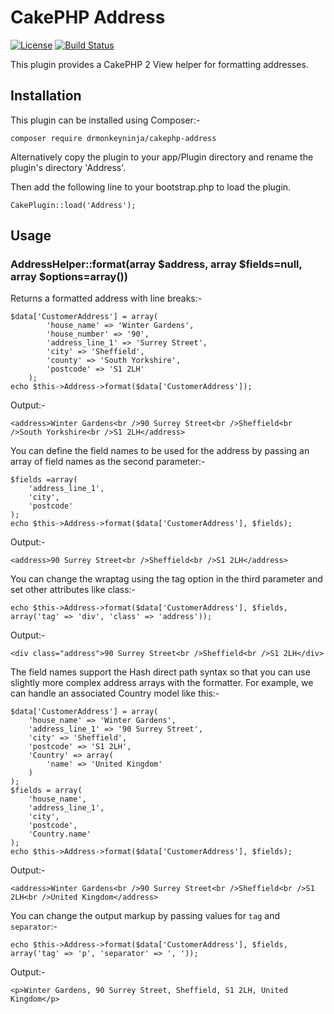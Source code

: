 CakePHP Address
===============

[![License](https://poser.pugx.org/drmonkeyninja/cakephp-address/license.png)](https://packagist.org/packages/drmonkeyninja/cakephp-address) [![Build Status](https://travis-ci.org/drmonkeyninja/cakephp-address.svg)](https://travis-ci.org/drmonkeyninja/cakephp-address)

This plugin provides a CakePHP 2 View helper for formatting addresses.


Installation
------------

This plugin can be installed using Composer:-

    composer require drmonkeyninja/cakephp-address

Alternatively copy the plugin to your app/Plugin directory and rename the plugin's directory 'Address'.

Then add the following line to your bootstrap.php to load the plugin.

    CakePlugin::load('Address');


Usage
-----

### AddressHelper::format(array $address, array $fields=null, array $options=array())

Returns a formatted address with line breaks:-

    $data['CustomerAddress'] = array(
            'house_name' => 'Winter Gardens',
            'house_number' => '90',
            'address_line_1' => 'Surrey Street',
            'city' => 'Sheffield',
            'county' => 'South Yorkshire',
            'postcode' => 'S1 2LH'
        );
    echo $this->Address->format($data['CustomerAddress']);

Output:-

    <address>Winter Gardens<br />90 Surrey Street<br />Sheffield<br />South Yorkshire<br />S1 2LH</address>

You can define the field names to be used for the address by passing an array of field names as the second parameter:-

    $fields =array(
        'address_line_1',
        'city',
        'postcode'
    );
    echo $this->Address->format($data['CustomerAddress'], $fields);

Output:-

    <address>90 Surrey Street<br />Sheffield<br />S1 2LH</address>

You can change the wraptag using the tag option in the third parameter and set other attributes like class:-

    echo $this->Address->format($data['CustomerAddress'], $fields, array('tag' => 'div', 'class' => 'address'));

Output:-

    <div class="address">90 Surrey Street<br />Sheffield<br />S1 2LH</div>

The field names support the Hash direct path syntax so that you can use slightly more complex address arrays with the formatter. For example, we can handle an associated Country model like this:-

    $data['CustomerAddress'] = array(
        'house_name' => 'Winter Gardens',
        'address_line_1' => '90 Surrey Street',
        'city' => 'Sheffield',
        'postcode' => 'S1 2LH',
        'Country' => array(
            'name' => 'United Kingdom'
        )
    );
    $fields = array(
        'house_name',
        'address_line_1',
        'city',
        'postcode',
        'Country.name'
    );
    echo $this->Address->format($data['CustomerAddress'], $fields);

Output:-

    <address>Winter Gardens<br />90 Surrey Street<br />Sheffield<br />S1 2LH<br />United Kingdom</address>

You can change the output markup by passing values for `tag` and `separator`:-

	echo $this->Address->format($data['CustomerAddress'], $fields, array('tag' => 'p', 'separator' => ', '));

Output:-

    <p>Winter Gardens, 90 Surrey Street, Sheffield, S1 2LH, United Kingdom</p>
